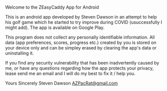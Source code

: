 Welcome to the ZEasyCaddy App for Android

This is an android app developed by Steven Dawson in an attempt to help his golf game which he started to try improve during COVID (usuccessfully I might add).  The app is available on Google Play.

This program does not collect any personally identifiable information.  All data (app preferences, scores, progress etc.) created by you is stored on your device only and can be simpley erased by clearing the app's data or uninstalling it.

If you find any security vulnerability that has been inadvertently caused by me, or have any questions regarding how the app protects your privacy, lease send me an email and I will do my best to fix it / help you.

Yours Sincerely
Steven Dawson
AZPacRat@gmail.com

